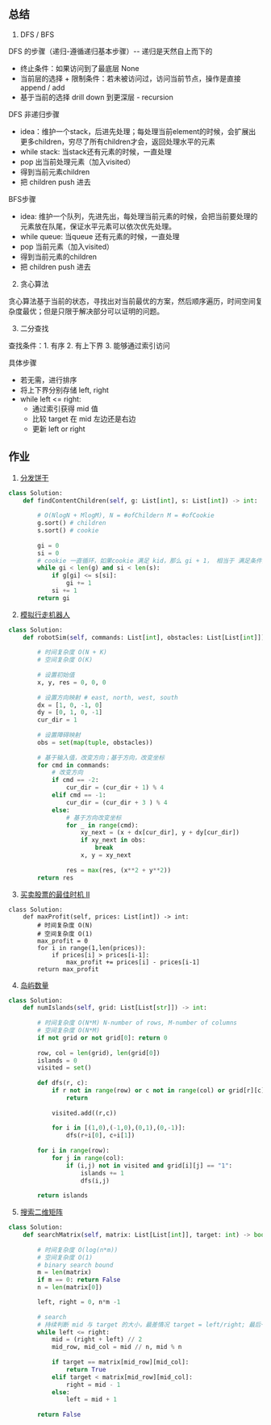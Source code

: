 ## 总结

1. DFS / BFS

DFS 的步骤（递归-遵循递归基本步骤）-- 递归是天然自上而下的

- 终止条件：如果访问到了最底层 None
- 当前层的选择 + 限制条件：若未被访问过，访问当前节点，操作是直接 append / add
- 基于当前的选择 drill down 到更深层 - recursion



DFS 非递归步骤

- idea：维护一个stack，后进先处理；每处理当前element的时候，会扩展出更多children，穷尽了所有children才会，返回处理水平的元素
- while stack: 当stack还有元素的时候，一直处理
- pop 出当前处理元素（加入visited）
- 得到当前元素children
- 把 children push 进去



BFS步骤

- idea: 维护一个队列，先进先出，每处理当前元素的时候，会把当前要处理的元素放在队尾，保证水平元素可以依次优先处理。
- while queue: 当queue 还有元素的时候，一直处理
- pop 当前元素（加入visited）
- 得到当前元素的children
- 把 children push 进去



2. 贪心算法

贪心算法基于当前的状态，寻找出对当前最优的方案，然后顺序遍历，时间空间复杂度最优；但是只限于解决部分可以证明的问题。



3. 二分查找

查找条件：1. 有序 2. 有上下界 3. 能够通过索引访问

具体步骤

- 若无需，进行排序
- 将上下界分别存储 left, right
- while left <= right: 
  - 通过索引获得 mid 值
  - 比较 target 在 mid 左边还是右边
  - 更新 left or right 



## 作业

1. [分发饼干](https://leetcode-cn.com/problems/assign-cookies/description/)

```python
class Solution:
    def findContentChildren(self, g: List[int], s: List[int]) -> int:
        
        # O(NlogN + MlogM), N = #ofChildern M = #ofCookie
        g.sort() # children
        s.sort() # cookie
        
        gi = 0
        si = 0
        # cookie 一直循环，如果cookie 满足 kid，那么 gi + 1， 相当于 满足条件的 kid number
        while gi < len(g) and si < len(s):
            if g[gi] <= s[si]:
                gi += 1
            si += 1
        return gi
```



2. [模拟行走机器人](https://leetcode-cn.com/problems/walking-robot-simulation/description/)

```python
class Solution:
    def robotSim(self, commands: List[int], obstacles: List[List[int]]) -> int:
        
        # 时间复杂度 O(N + K)
        # 空间复杂度 O(K)
        
        # 设置初始值
        x, y, res = 0, 0, 0
        
        # 设置方向映射 # east, north, west, south
        dx = [1, 0, -1, 0] 
        dy = [0, 1, 0, -1] 
        cur_dir = 1
        
        # 设置障碍映射
        obs = set(map(tuple, obstacles))
        
        # 基于输入值，改变方向；基于方向，改变坐标
        for cmd in commands:
            # 改变方向
            if cmd == -2:
                cur_dir = (cur_dir + 1) % 4
            elif cmd == -1:
                cur_dir = (cur_dir + 3 ) % 4 
            else:
                # 基于方向改变坐标		
                for _ in range(cmd):
                    xy_next = (x + dx[cur_dir], y + dy[cur_dir])
                    if xy_next in obs:
                        break
                    x, y = xy_next
                    
                res = max(res, (x**2 + y**2))
        return res
```



3. [买卖股票的最佳时机 II ](https://leetcode-cn.com/problems/best-time-to-buy-and-sell-stock-ii/description/)

```
class Solution:
    def maxProfit(self, prices: List[int]) -> int:
        # 时间复杂度 O(N) 
        # 空间复杂度 O(1)
        max_profit = 0
        for i in range(1,len(prices)):
            if prices[i] > prices[i-1]:
                max_profit += prices[i] - prices[i-1]
        return max_profit
```



4. [岛屿数量](https://leetcode-cn.com/problems/number-of-islands/)

```python
class Solution:
    def numIslands(self, grid: List[List[str]]) -> int:
        
        # 时间复杂度 O(N*M) N-number of rows, M-number of columns
        # 空间复杂度 O(N*M) 
        if not grid or not grid[0]: return 0
        
        row, col = len(grid), len(grid[0])
        islands = 0
        visited = set()
        
        def dfs(r, c):
            if r not in range(row) or c not in range(col) or grid[r][c]=="0" or (r,c) in visited:
                return
            
            visited.add((r,c))
            
            for i in [(1,0),(-1,0),(0,1),(0,-1)]:
                dfs(r+i[0], c+i[1])
            
        for i in range(row):
            for j in range(col):
                if (i,j) not in visited and grid[i][j] == "1":
                    islands += 1
                    dfs(i,j)
                   
        return islands 
```



5. [搜索二维矩阵](https://leetcode-cn.com/problems/search-a-2d-matrix/)

```python
class Solution:
    def searchMatrix(self, matrix: List[List[int]], target: int) -> bool:
        
        # 时间复杂度 O(log(n*m))
        # 空间复杂度 O(1)
        # binary search bound
        m = len(matrix)
        if m == 0: return False
        n = len(matrix[0])

        left, right = 0, n*m -1
        
        # search
        # 持续判断 mid 与 target 的大小，最差情况 target = left/right; 最后一步才会分辨出
        while left <= right:
            mid = (right + left) // 2
            mid_row, mid_col = mid // n, mid % n
            
            if target == matrix[mid_row][mid_col]:
                return True
            elif target < matrix[mid_row][mid_col]:
                right = mid - 1 
            else:
                left = mid + 1 
        
        return False
```

